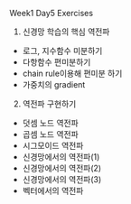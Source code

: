 Week1 Day5 Exercises


1. 신경망 학습의 핵심 역전파

- 로그, 지수함수 미분하기
- 다항함수  편미분하기
- chain rule이용해 편미분 하기
- 가중치의 gradient



2. 역전파 구현하기

- 덧셈 노드 역전파
- 곱셈 노드 역전파
- 시그모이드 역전파
- 신경망에서의 역전파(1)
- 신경망에서의 역전파(2)
- 신경망에서의 역전파(3)
- 벡터에서의 역전파